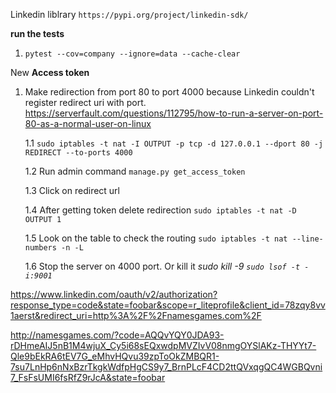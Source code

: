 Linkedin liblrary 
`https://pypi.org/project/linkedin-sdk/`

**run the tests**

1. `pytest --cov=company --ignore=data --cache-clear  `

New **Access token**
1. Make redirection from port 80 to port 4000 because Linkedin couldn't register redirect uri with port.
https://serverfault.com/questions/112795/how-to-run-a-server-on-port-80-as-a-normal-user-on-linux

      1.1 `sudo iptables -t nat -I OUTPUT -p tcp -d 127.0.0.1 --dport 80 -j REDIRECT --to-ports 4000`
      
      1.2 Run admin command `manage.py get_access_token`
      
      1.3 Click on redirect url
      
      1.4 After getting token delete redirection `sudo iptables -t nat -D OUTPUT 1`
      
      1.5 Look on the table to check the routing `sudo iptables -t nat --line-numbers -n -L `
      
      1.6 Stop the server on 4000 port. Or kill it   _sudo kill -9 `sudo lsof -t -i:9001`_
      
      
https://www.linkedin.com/oauth/v2/authorization?response_type=code&state=foobar&scope=r_liteprofile&client_id=78zqy8vv1aerst&redirect_uri=http%3A%2F%2Fnamesgames.com%2F   

http://namesgames.com/?code=AQQvYQY0JDA93-rDHmeAIJ5nB1M4wjuX_Cy5i68sEQxwdpMVZIvV08nmgOYSlAKz-THYYt7-Qle9bEkRA6tEV7G_eMhvHQvu39zpToOkZMBQR1-7su7LnHp6nNxBzrTkgkWdfpHgCS9y7_BrnPLcF4CD2ttQVxqgQC4WGBQvni7_FsFsUMI6fsRfZ9rJcA&state=foobar 
